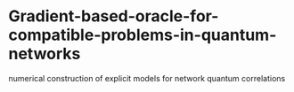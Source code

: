 # Gradient-based-oracle-for-compatible-problems-in-quantum-networks
numerical construction of explicit models for network quantum correlations
